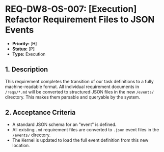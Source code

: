 # REQ-DW8-OS-007: [Execution] Refactor Requirement Files to JSON Events

- **Priority:** [H]
- **Status:** [P]
- **Type:** Execution

## 1. Description

This requirement completes the transition of our task definitions to a fully machine-readable format. All individual requirement documents in `/reqs/*.md` will be converted to structured JSON files in the new `/events/` directory. This makes them parsable and queryable by the system.

## 2. Acceptance Criteria

- A standard JSON schema for an "event" is defined.
- All existing `.md` requirement files are converted to `.json` event files in the `/events/` directory.
- The Kernel is updated to load the full event definition from this new location.
